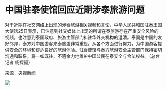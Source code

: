 # 中国驻泰使馆回应近期涉泰旅游问题

对于近期在社交网络上出现的涉泰旅游相关视频和言论，中华人民共和国驻泰王国大使馆25日表示，已注意到社交媒体上出现的所谓在泰旅游存在严重安全风险的视频，也注意到泰国政府、旅游主管部门和驻华外交机构的澄清。泰国是中国的友好邻邦，泰方对中国游客来泰旅游非常重视，从各个方面进行努力，为中国游客提供安全的环境和舒适良好的旅游体验。驻泰使馆与泰方旅游安全主管部门保持密切沟通和联系，将一如既往、不遗余力地维护中国公民在泰安全与合法权益。（总台记者
杨探骊）

来源：央视新闻

![](https://inews.gtimg.com/news_bt/OXIT1t_G3FfMfi5-mDJ5c9KNALA_AdN7NTl1glpmmdwDwAA/1000)

